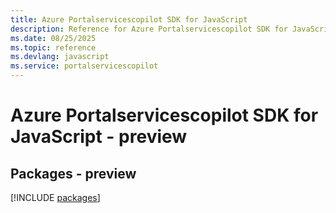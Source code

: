 ```yaml
---
title: Azure Portalservicescopilot SDK for JavaScript
description: Reference for Azure Portalservicescopilot SDK for JavaScript
ms.date: 08/25/2025
ms.topic: reference
ms.devlang: javascript
ms.service: portalservicescopilot
---
```

# Azure Portalservicescopilot SDK for JavaScript - preview
## Packages - preview
[!INCLUDE [packages](portalservicescopilot-index.md)]